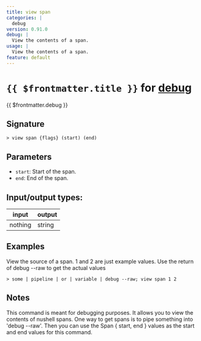 ```yaml
---
title: view span
categories: |
  debug
version: 0.91.0
debug: |
  View the contents of a span.
usage: |
  View the contents of a span.
feature: default
---
```

<!-- This file is automatically generated. Please edit the command in https://github.com/nushell/nushell instead. -->

# `{{ $frontmatter.title }}` for [debug](/commands/categories/debug.md)

<div class='command-title'>{{ $frontmatter.debug }}</div>

## Signature

```> view span {flags} (start) (end)```

## Parameters

 -  `start`: Start of the span.
 -  `end`: End of the span.


## Input/output types:

| input   | output |
| ------- | ------ |
| nothing | string |

## Examples

View the source of a span. 1 and 2 are just example values. Use the return of debug --raw to get the actual values
```nu
> some | pipeline | or | variable | debug --raw; view span 1 2

```

## Notes
This command is meant for debugging purposes.
It allows you to view the contents of nushell spans.
One way to get spans is to pipe something into 'debug --raw'.
Then you can use the Span { start, end } values as the start and end values for this command.